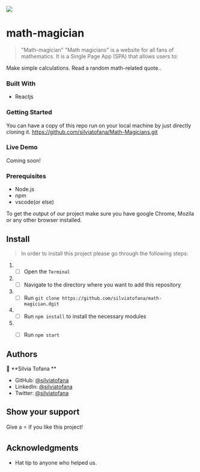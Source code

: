 ![](https://img.shields.io/badge/Microverse-blueviolet)
# math-magician



> "Math-magician" "Math magicians" is a website for all fans of mathematics. It is a Single Page App (SPA) that allows users to:

Make simple calculations.
Read a random math-related quote..

### Built With

- Reactjs


### Getting Started

You can have a copy of this repo run on your local machine by just directly cloning it.
https://github.com/silviatofana/Math-Magicians.git

### Live Demo

<!-- Click [here](https://silviatofana.github.io/Math-Magicians/)! -->
Coming soon!

### Prerequisites

- Node.js
- npm
- vscode(or else)

To get the output of our project make sure you have google Chrome, Mozila or any other browser installed.

## Install 

> In order to install this project please go through the following steps:

1. - [ ] Open the `Terminal`
2. - [ ] Navigate to the directory where you want to add this repository
3. - [ ] Run `git clone https://github.com/silviatofana/math-magician.dgit`
4. - [ ] Run `npm install` to install the necessary modules
5. - [ ] Run `npm start`


## Authors

👤 **Silvia Tofana **

- GitHub: [@silviatofana](https://github.com/silviatofana)
- LinkedIn: [@silviatofana](www.linkedin.com/in/silvia-tofana-10b852186)
- Twitter: [@silviatofana](https://twitter.com/SilviaTofana)



## Show your support

Give a ⭐️ if you like this project!

## Acknowledgments

- Hat tip to anyone who helped us.

